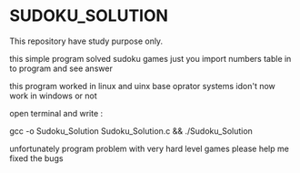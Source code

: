 SUDOKU_SOLUTION
========================
This repository have study purpose only.

this simple program solved sudoku games just you import numbers table in to program and see answer 

this program worked in linux and uinx base oprator systems idon't now work in windows or not 

open terminal and write : 

gcc -o Sudoku_Solution Sudoku_Solution.c && ./Sudoku_Solution


unfortunately program problem with very hard level  games  please help me fixed the bugs

 
